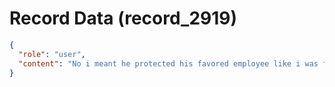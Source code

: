 # Record Data (record_2919)

```json
{
  "role": "user",
  "content": "No i meant he protected his favored employee like i was for some reason unfavorable for reasons that are my fault like he is a manager and i somehow failed to become favorable due to ?"
}
```
